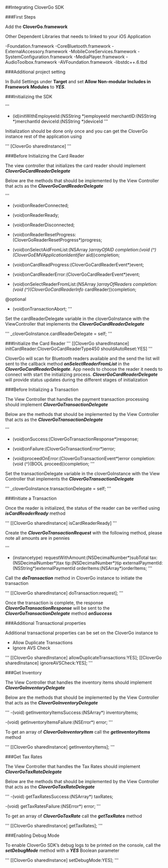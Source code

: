 ##Integrating CloverGo SDK 

###First Steps

Add the **CloverGo.framework**

Other Dependent Libraries that needs to linked to your iOS Application

-Foundation.framework
-CoreBluetooth.framework
-ExternalAccessory.framework
-MobileCoreServices.framework
-SystemConfiguration.framework
-MediaPlayer.framework
-AudioToolbox.framework
-AVFoundation.framework
-libstdc++.6.tbd

###Additional project setting

In Build Settings under **Target** and set **Allow Non-modular Includes in Framework Modules** to **_YES_**.

###Initializing the SDK

'''
- (id)initWithEmployeeId:(NSString *)employeeId
              merchantID:(NSString *)merchantId
                deviceId:(NSString *)deviceId
'''

Initialization should be done only once and you can get the CloverGo instance rest of the application using 

'''
[CloverGo sharedInstance]
'''

###Before Initializing the Card Reader

The view controller that initializes the card reader should implement **_CloverGoCardReaderDelegate_**

Below are the methods that should be implemented by the View Controller that acts as the **_CloverGoCardReaderDelegate_**

'''
- (void)onReaderConnected;

- (void)onReaderReady;

- (void)onReaderDisconnected;

- (void)onReaderResetProgress:(CloverGoReaderResetProgress*)progress;

- (void)onSelectAidFromList:(NSArray *)arrayOfAID
                 completion:(void (^)(CloverGoEMVApplicationIdentifier* aid))completion;

- (void)onCardReadProgress:(CloverGoCardReaderEvent*)event;

- (void)onCardReaderError:(CloverGoCardReaderEvent*)event;

- (void)onSelectReaderFromList:(NSArray *)arrayOfReaders
                 completion:(void (^)(CloverGoCardReaderInfo* cardReader))completion;

@optional
- (void)onTransactionAbort;
'''

Set the cardReaderDelegate variable in the cloverGoInstance with the ViewController that implements the **_CloverGoCardReaderDelegate_**

'''
_cloverGoInstance.cardReaderDelegate = self;
'''

###Initialize the Card Reader
'''
[[CloverGo sharedInstance] initCardReader:CloverGoCardReaderType450 shouldAutoReset:YES]
'''

CloverGo will scan for Bluetooth readers available and the send the list will sent to the callback method **_onSelectReaderFromList_** in the **_CloverGoCardReaderDelegate_**. 
App needs to choose the reader it needs to connect with start the initializing process. **_CloverGoCardReaderDelegate_** will provide status updates during the different stages of initialization

###Before Initializing a Transaction

The View Controller that handles the payment transaction processing should implement **_CloverGoTransactionDelegate_**

Below are the methods that should be implemented by the View Controller that acts as the **_CloverGoTransactionDelegate_**

'''
- (void)onSuccess:(CloverGoTransactionResponse*)response;

- (void)onFailure:(CloverGoTransactionError*)error;

- (void)proceedOnError:(CloverGoTransactionEvent*)error
            completion:(void (^)(BOOL proceed))completion;
'''

Set the transactionDelegate variable in the cloverGoInstance with the View Controller that implements the **_CloverGoTransactionDelegate_**

'''
_cloverGoInstance.transactionDelegate = self;
'''

###Initiate a Transaction

Once the reader is initialized, the status of the reader can be verified using **_isCardReaderReady_** method

'''
[[CloverGo sharedInstance] isCardReaderReady]
'''

Create the **_CloverGoTransactionRequest_** with the following method, please note all amounts are in pennies

'''
+ (instancetype) requestWithAmount:(NSDecimalNumber*)subTotal
                               tax:(NSDecimalNumber*)tax
                               tip:(NSDecimalNumber*)tip
                 externalPaymentId:(NSString*)externalPaymentId
                         orderItems:(NSArray*)orderItems;
'''

Call the **_doTransaction_** method in CloverGo instance to initiate the transaction

'''
[[CloverGo sharedInstance] doTransaction:request];
'''

Once the transaction is complete, the response **_CloverGoTransactionResponse_** will be sent to the **_CloverGoTransactionDelegate_** method **_onSuccess_**

###Additional Transactional properties

Additional transactional properties can be set on the CloverGo instance to 
- Allow Duplicate Transactions
- Ignore AVS Check

'''
[[CloverGo sharedInstance] allowDuplicateTransactions:YES];
[[CloverGo sharedInstance] ignoreAVSCheck:YES];
'''

###Get Inventory

The View Controller that handles the inventory items should implement **_CloverGoInventoryDelegate_**

Below are the methods that should be implemented by the View Controller that acts as the **_CloverGoInventoryDelegate_**

'''
-(void) getInventoryItemsSuccess:(NSArray*) inventoryItems;

-(void) getInventoryItemsFailure:(NSError*) error;
'''

To get an array of **_CloverGoInventoryItem_** call the **_getInventoryItems_** method

'''
[[CloverGo sharedInstance] getInventoryItems];
'''

###Get Tax Rates

The View Controller that handles the Tax Rates should implement **_CloverGoTaxRateDelegate_**

Below are the methods that should be implemented by the View Controller that acts as the **_CloverGoTaxRateDelegate_**

'''
-(void) getTaxRatesSuccess:(NSArray*) taxRates;

-(void) getTaxRatesFailure:(NSError*) error;
'''

To get an array of **_CloverGoTaxRate_** call the **_getTaxRates_** method

'''
[[CloverGo sharedInstance] getTaxRates];
'''

###Enabling Debug Mode

To enable CloverGo SDK’s debug logs to be printed on the console, call the **_setDebugMode_** method with a **_YES_** Boolean parameter

'''
[[CloverGo sharedInstance] setDebugMode:YES];
'''

